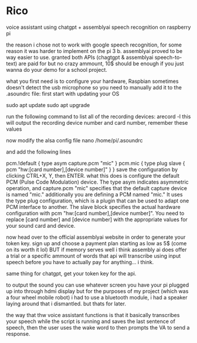 # Rico
voice assistant using chatgpt + assemblyai speech recognition on raspberry pi 

the reason i chose not to work with google speech recognition, for some reason it was harder to implement on the pi 3 b. assemblyai proved to be way easier to use. granted both APIs (chagtgpt & assemblyai speech-to-text) are paid for but no crazy ammount, 10$ should be enough if you just wanna do your demo for a school project.


what you first need is to configure your hardware, Raspbian sometimes doesn't detect the usb microphone so you need to manually add it to the .asoundrc file:
first start with updating your OS

   sudo apt update
   sudo apt upgrade

run the following command to list all of the recording devices:
   arecord -l
this will output the recording device number and card number, remember these values

now modify the alsa config file
   nano /home/pi/.asoundrc
   
and add the following lines

pcm.!default {
  type asym
  capture.pcm "mic"
}
pcm.mic {
  type plug
  slave {
    pcm "hw:[card number],[device number]"
  }
}
save the configuration by clicking CTRL+X, Y, then ENTER.
what this does is configure the default PCM (Pulse Code Modulation) device. The type asym indicates asymmetric operation, and capture.pcm "mic" specifies that the default capture device is named "mic."
additionally you are defining a PCM named "mic." It uses the type plug configuration, which is a plugin that can be used to adapt one PCM interface to another. The slave block specifies the actual hardware configuration with pcm "hw:[card number],[device number]". You need to replace [card number] and [device number] with the appropriate values for your sound card and device.

now head over to the official assemblyai website in order to generate your token key. sign up and choose a payment plan starting as low as 5$ (come on its worth it lol) BUT if memory serves well i think assembly ai does offer a trial or a specific ammount of words that api will transcribe using input speech before you have to actually pay for anything... i think.

same thing for chatgpt, get your token key for the api.

to output the sound you can use whatever screen you have your pi plugged up into through hdmi display but for the purposes of my project (which was a four wheel mobile robot) i had to use a bluetooth module, i had a speaker laying around that i dismantled. but thats for later.

the way that thw voice assistant functions is that it basically transcribes your speech while the script is running and saves the last sentence of speech, then the user uses the wake word to then prompts the VA to send a response.  

